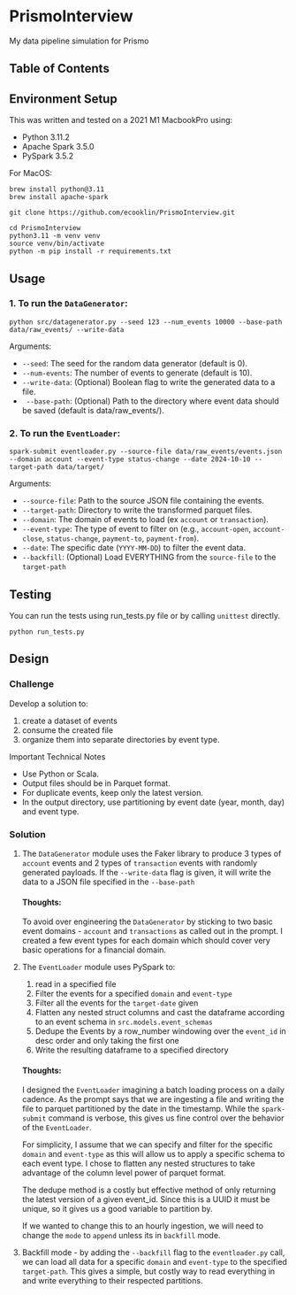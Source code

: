 # PrismoInterview

My data pipeline simulation for Prismo

## Table of Contents

## Environment Setup
This was written and tested on a 2021 M1 MacbookPro using:
- Python 3.11.2
- Apache Spark 3.5.0
- PySpark 3.5.2

For MacOS:
```
brew install python@3.11
brew install apache-spark

git clone https://github.com/ecooklin/PrismoInterview.git

cd PrismoInterview
python3.11 -m venv venv
source venv/bin/activate
python -m pip install -r requirements.txt
```

## Usage

### 1. To run the `DataGenerator`:
```
python src/datagenerator.py --seed 123 --num_events 10000 --base-path data/raw_events/ --write-data
```

Arguments:
- `--seed`: The seed for the random data generator (default is 0).
- `--num-events`: The number of events to generate (default is 10).
- `--write-data`: (Optional) Boolean flag to write the generated data to a file.
- ` --base-path`: (Optional) Path to the directory where event data should be saved (default is data/raw_events/).

### 2. To run the `EventLoader`:
```
spark-submit eventloader.py --source-file data/raw_events/events.json --domain account --event-type status-change --date 2024-10-10 --target-path data/target/
```

Arguments:
- `--source-file`: Path to the source JSON file containing the events.
- `--target-path`: Directory to write the transformed parquet files.
- `--domain`: The domain of events to load (ex `account` or `transaction`).
- `--event-type`: The type of event to filter on (e.g., `account-open`, `account-close`, `status-change`, `payment-to`, `payment-from`).
- `--date`: The specific date (`YYYY-MM-DD`) to filter the event data.
- `--backfill`: (Optional) Load EVERYTHING from the `source-file` to the `target-path`

## Testing

You can run the tests using run_tests.py file or by calling `unittest` directly.

```
python run_tests.py
```

## Design 

### Challenge
Develop a solution to:
1. create a dataset of events
2. consume the created file
3. organize them into separate directories by event type.

Important Technical Notes
- Use Python or Scala.
- Output files should be in Parquet format.
- For duplicate events, keep only the latest version.
- In the output directory, use partitioning by event date (year, month, day) and event type.

### Solution
1. The `DataGenerator` module uses the Faker library to produce 3 types of `account` events and 2 types of `transaction` events with randomly generated payloads. If the `--write-data` flag is given, it will write the data to a JSON file specified in the `--base-path`

    #### Thoughts:
    To avoid over engineering the `DataGenerator` by sticking to two basic event domains - `account` and `transactions` as called out in the prompt. I created a few event types for each domain which should cover very basic operations for a financial domain. 

2. The `EventLoader` module uses PySpark to:
    1. read in a specified file
    2. Filter the events for a specified `domain` and `event-type`
    3. Filter all the events for the `target-date` given
    4. Flatten any nested struct columns and cast the dataframe according to an event schema in `src.models.event_schemas`
    5. Dedupe the Events by a row_number windowing over the `event_id` in desc order and only taking the first one
    6. Write the resulting dataframe to a specified directory

    #### Thoughts: 
    I designed the `EventLoader` imagining a batch loading process on a daily cadence. As the prompt says that we are ingesting a file and writing the file to parquet partitioned by the date in the timestamp. While the `spark-submit` command is verbose, this gives us fine control over the behavior of the `EventLoader`.

    For simplicity, I assume that we can specify and filter for the specific `domain` and `event-type` as this will allow us to apply a specific schema to each event type. I chose to flatten any nested structures to take advantage of the column level power of parquet format.

    The dedupe method is a costly but effective method of only returning the latest version of a given event_id. Since this is a UUID it must be unique, so it gives us a good variable to partition by.

    If we wanted to change this to an hourly ingestion, we will need to change the `mode` to `append` unless its in `backfill` mode.

3. Backfill mode - by adding the `--backfill` flag to the `eventloader.py` call, we can load all data for a specific `domain` and `event-type` to the specified `target-path`. This gives a simple, but costly way to read everything in and write everything to their respected partitions.

